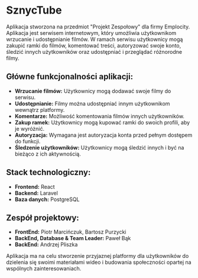 # SznycTube

Aplikacja stworzona na przedmiot "Projekt Zespołowy" dla firmy Emplocity. Aplikacja jest serwisem internetowym, który umożliwia użytkownikom wrzucanie i udostępnianie filmów. W ramach serwisu użytkownicy mogą zakupić ramki do filmów, komentować treści, autoryzować swoje konto, śledzić innych użytkowników oraz udostępniać i przeglądać różnorodne filmy.

## Główne funkcjonalności aplikacji:
- **Wrzucanie filmów:** Użytkownicy mogą dodawać swoje filmy do serwisu.
- **Udostępnianie:** Filmy można udostępniać innym użytkownikom wewnątrz platformy.
- **Komentarze:** Możliwość komentowania filmów innych użytkowników.
- **Zakup ramek:** Użytkownicy mogą kupować ramki do swoich profili, aby je wyróżnić.
- **Autoryzacja:** Wymagana jest autoryzacja konta przed pełnym dostępem do funkcji.
- **Śledzenie użytkowników:** Użytkownicy mogą śledzić innych i być na bieżąco z ich aktywnością.

## Stack technologiczny:
- **Frontend:** React
- **Backend:** Laravel
- **Baza danych:** PostgreSQL

## Zespół projektowy:
- **FrontEnd:** Piotr Marcińczuk, Bartosz Purzycki
- **BackEnd, Database & Team Leader:** Paweł Bąk
- **BackEnd:** Andrzej Pliszka

Aplikacja ma na celu stworzenie przyjaznej platformy dla użytkowników do dzielenia się swoimi materiałami wideo i budowania społeczności opartej na wspólnych zainteresowaniach.
